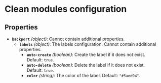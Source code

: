 # Clean modules configuration

## Properties

- <a id="properties/backport"></a>**`backport`** _(object)_: Cannot contain additional properties.
  - <a id="properties/backport/properties/labels"></a>**`labels`** _(object)_: The labels configuration. Cannot contain additional properties.
    - <a id="properties/backport/properties/labels/properties/auto-create"></a>**`auto-create`** _(boolean)_: Create the label if it does not exist. Default: `true`.
    - <a id="properties/backport/properties/labels/properties/auto-delete"></a>**`auto-delete`** _(boolean)_: Delete the label if it does not exist. Default: `true`.
    - <a id="properties/backport/properties/labels/properties/color"></a>**`color`** _(string)_: The color of the label. Default: `"#5aed94"`.
